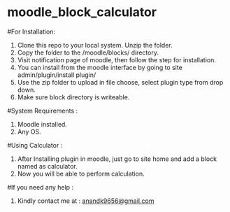 # moodle_block_calculator
#For Installation:
1. Clone this repo to your local system. Unzip the folder.
2. Copy the folder to the /moodle/blocks/ directory.
3. Visit notification page of moodle, then follow the step for installation.
4. You can install from the moodle interface by going to site admin/plugin/install plugin/
5. Use the zip folder to upload in file choose, select plugin type from drop down.
6. Make sure block directory is writeable.

#System Requirements :
1. Moodle installed.
2. Any OS.

#Using Calculator :
1. After Installing plugin in moodle, just go to site home and add a block named as calculator.
2. Now you will be able to perform calculation.

#If you need any help :
1. Kindly contact me at : anandk9656@gmail.com
